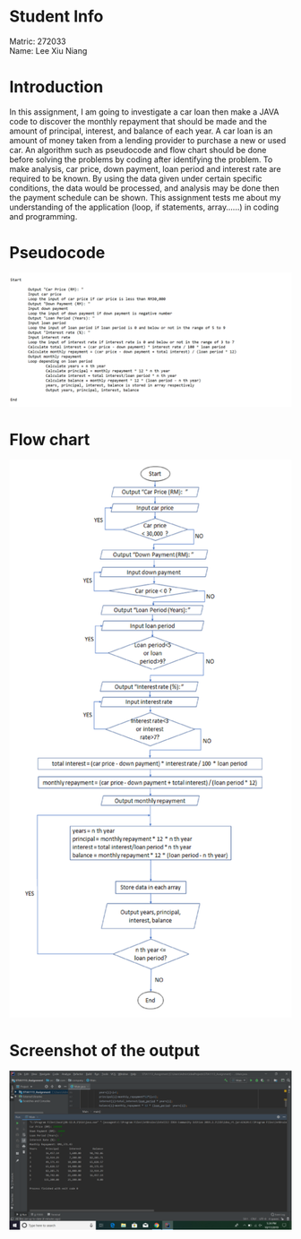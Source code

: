 # Student Info
Matric: 272033  
Name: Lee Xiu Niang

# Introduction
In this assignment, I am going to investigate a car loan then make a JAVA code to discover the monthly repayment that should be made and the amount of principal, interest, and balance of each year.  A car loan is an amount of money taken from a lending provider to purchase a new or used car.  An algorithm such as pseudocode and flow chart should be done before solving the problems by coding after identifying the problem.  To make analysis, car price, down payment, loan period and interest rate are required to be known.  By using the data given under certain specific conditions, the data would be processed, and analysis may be done then the payment schedule can be shown.  This assignment tests me about my understanding of the application (loop, if statements, array…...) in coding and programming.

# Pseudocode
![Psuedocode](/Psuedocode.png)

# Flow chart
![Flow_chart](/Flow_Chart.png)

# Screenshot of the output
![Outout](/Output.png)
